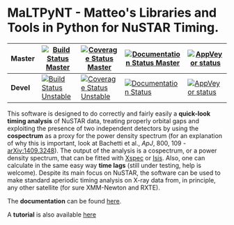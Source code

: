 # MaLTPyNT - Matteo's Libraries and Tools in Python for NuSTAR Timing.

| **Master** | [![Build Status Master](https://travis-ci.org/matteobachetti/MaLTPyNT.svg?branch=master)](https://travis-ci.org/matteobachetti/MaLTPyNT) | [![Coverage Status Master](https://coveralls.io/repos/matteobachetti/MaLTPyNT/badge.svg?branch=master&service=github)](https://coveralls.io/github/matteobachetti/MaLTPyNT?branch=master) | [![Documentation Status Master](https://readthedocs.org/projects/maltpynt/badge/?version=master)](https://readthedocs.org/projects/maltpynt/badge/?version=master) | [![AppVeyor status](https://ci.appveyor.com/api/projects/status/op01lg1v9p4wrasv/branch/master?svg=true)](https://ci.appveyor.com/project/matteobachetti/maltpynt/branch/master) |
| ------------- | ----------- | ------------- | ----------- | ----------- |
| **Devel** |  [![Build Status Unstable](https://travis-ci.org/matteobachetti/MaLTPyNT.svg?branch=unstable)](https://travis-ci.org/matteobachetti/MaLTPyNT) | [![Coverage Status Unstable](https://coveralls.io/repos/matteobachetti/MaLTPyNT/badge.svg?branch=unstable&service=github)](https://coveralls.io/github/matteobachetti/MaLTPyNT?branch=unstable) | [![Documentation Status](https://readthedocs.org/projects/maltpynt/badge/?version=unstable)](https://readthedocs.org/projects/maltpynt/badge/?version=unstable) | [![AppVeyor status](https://ci.appveyor.com/api/projects/status/op01lg1v9p4wrasv/branch/unstable?svg=true)](https://ci.appveyor.com/project/matteobachetti/maltpynt/branch/unstable) |


This software is designed to do correctly and fairly easily a **quick-look timing analysis** of NuSTAR data, treating properly orbital gaps and exploiting the presence of two independent detectors by using the **cospectrum** as a proxy for the power density spectrum (for an explanation of why this is important, look at Bachetti et al., _ApJ_, 800, 109 -[arXiv:1409.3248](http://arxiv.org/abs/1409.3248)). The output of the analysis is a cospectrum, or a power density spectrum, that can be fitted with [Xspec](http://heasarc.gsfc.nasa.gov/xanadu/xspec/) or [Isis](http://space.mit.edu/home/mnowak/isis_vs_xspec/mod.html). Also, one can calculate in the same easy way **time lags** (still under testing, help is welcome).
Despite its main focus on NuSTAR, the software can be used to make standard aperiodic timing analysis on X-ray data from, in principle, any other satellite (for sure XMM-Newton and RXTE).

The **documentation** can be found [here](http://maltpynt.readthedocs.org).

A **tutorial** is also available [here](http://maltpynt.readthedocs.org/en/stable/tutorial.html)
